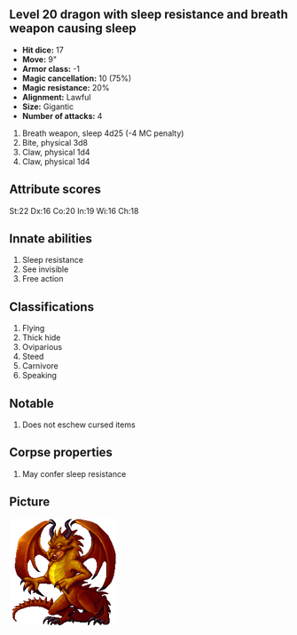 ## Level 20 dragon with sleep resistance and breath weapon causing sleep

- **Hit dice:** 17
- **Move:** 9"
- **Armor class:** -1
- **Magic cancellation:** 10 (75%)
- **Magic resistance:** 20%
- **Alignment:** Lawful
- **Size:** Gigantic
- **Number of attacks:** 4
1. Breath weapon, sleep 4d25 (-4 MC penalty)
2. Bite, physical 3d8
3. Claw, physical 1d4
4. Claw, physical 1d4

## Attribute scores

St:22 Dx:16 Co:20 In:19 Wi:16 Ch:18

## Innate abilities

1. Sleep resistance
2. See invisible
3. Free action

## Classifications

1. Flying
2. Thick hide
3. Oviparious
4. Steed
5. Carnivore
6. Speaking

## Notable

1. Does not eschew cursed items

## Corpse properties

1. May confer sleep resistance

## Picture

![Orange dragon](https://github.com/hyvanmielenpelit/GnollHackTileSet/blob/main/Monsters/orange_dragon/orange_dragon.png)

